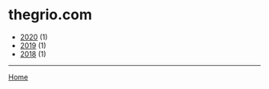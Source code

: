 # thegrio.com

  * [2020](./thegrio-com-2020.md/) (1)
  * [2019](./thegrio-com-2019.md/) (1)
  * [2018](./thegrio-com-2018.md/) (1)

----

[Home](../)
